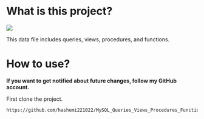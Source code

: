 
# What is this project? 
<span><img src="https://img.shields.io/badge/MySQL-316192?style=flat&logo=postgresql&logoColor=white" /></span>

This data file includes queries, views, procedures, and functions.

# How to use?

<strong>If you want to get notified about future changes, follow my GitHub account.</strong>

First clone the project.

```bash
https://github.com/hashemi221022/MySQL_Queries_Views_Procedures_Functions.git
```


